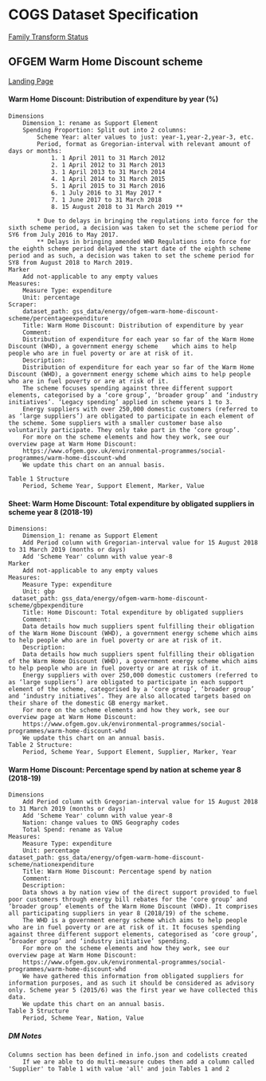 # COGS Dataset Specification

[Family Transform Status](https://gss-cogs.github.io/family-EDVP/datasets/index.html)

## OFGEM Warm Home Discount scheme 

[Landing Page](https://www.ofgem.gov.uk/environmental-programmes/social-programmes/warm-home-discount/warm-home-discount-reports-and-statistics)


#### Warm Home Discount: Distribution of expenditure by year (%)

	Dimensions
		Dimension_1: rename as Support Element
		Spending Proportion: Split out into 2 columns:
			Scheme Year: alter values to just: year-1,year-2,year-3, etc.
			Period, format as Gregorian-interval with relevant amount of days or months: 
				1. 1 April 2011 to 31 March 2012
				2. 1 April 2012 to 31 March 2013
				3. 1 April 2013 to 31 March 2014
				4. 1 April 2014 to 31 March 2015
				5. 1 April 2015 to 31 March 2016
				6. 1 July 2016 to 31 May 2017 *
				7. 1 June 2017 to 31 March 2018
				8. 15 August 2018 to 31 March 2019 **
			
			* Due to delays in bringing the regulations into force for the sixth scheme period, a decision was taken to set the scheme period for SY6 from July 2016 to May 2017.
			** Delays in bringing amended WHD Regulations into force for the eighth scheme period delayed the start date of the eighth scheme period and as such, a decision was taken to set the scheme period for SY8 from August 2018 to March 2019. 
	Marker
		Add not-applicable to any empty values	
	Measures:
		Measure Type: expenditure
		Unit: percentage
	Scraper:
		dataset_path: gss_data/energy/ofgem-warm-home-discount-scheme/percentageexpenditure
		Title: Warm Home Discount: Distribution of expenditure by year
		Comment: 
		Distribution of expenditure for each year so far of the Warm Home Discount (WHD), a government energy scheme 	which aims to help people who are in fuel poverty or are at risk of it.
		Description:	
		Distribution of expenditure for each year so far of the Warm Home Discount (WHD), a government energy scheme which aims to help people who are in fuel poverty or are at risk of it.
		The scheme focuses spending against three different support elements, categorised by a ‘core group’, ‘broader group’ and ‘industry initiatives’. ‘Legacy spending’ applied in scheme years 1 to 3.
		Energy suppliers with over 250,000 domestic customers (referred to as ‘large suppliers’) are obligated to participate in each element of the scheme. Some suppliers with a smaller customer base also voluntarily participate. They only take part in the ‘core group’.
		For more on the scheme elements and how they work, see our overview page at Warm Home Discount:
		https://www.ofgem.gov.uk/environmental-programmes/social-programmes/warm-home-discount-whd
		We update this chart on an annual basis. 	

	Table 1 Structure
		Period, Scheme Year, Support Element, Marker, Value 

#### Sheet: Warm Home Discount: Total expenditure by obligated suppliers in scheme year 8 (2018-19)

	Dimensions:
		Dimension_1: rename as Support Element
		Add Period column with Gregorian-interval value for 15 August 2018 to 31 March 2019 (months or days)
		Add 'Scheme Year' column with value year-8 
	Marker
		Add not-applicable to any empty values
	Measures:
		Measure Type: expenditure
		Unit: gbp
	 dataset_path: gss_data/energy/ofgem-warm-home-discount-scheme/gbpexpenditure
		Title: Home Discount: Total expenditure by obligated suppliers
		Comment: 
		Data details how much suppliers spent fulfilling their obligation of the Warm Home Discount (WHD), a government energy scheme which aims to help people who are in fuel poverty or are at risk of it. 
		Description:	
		Data details how much suppliers spent fulfilling their obligation of the Warm Home Discount (WHD), a government energy scheme which aims to help people who are in fuel poverty or are at risk of it. 
		Energy suppliers with over 250,000 domestic customers (referred to as ‘large suppliers’) are obligated to participate in each support element of the scheme, categorised by a ‘core group’, ‘broader group’ and ‘industry initiatives’. They are also allocated targets based on their share of the domestic GB energy market.
		For more on the scheme elements and how they work, see our overview page at Warm Home Discount:
		https://www.ofgem.gov.uk/environmental-programmes/social-programmes/warm-home-discount-whd
		We update this chart on an annual basis. 	
	Table 2 Structure:
		Period, Scheme Year, Support Element, Supplier, Marker, Year

#### Warm Home Discount: Percentage spend by nation at scheme year 8 (2018-19)

	Dimensions
		Add Period column with Gregorian-interval value for 15 August 2018 to 31 March 2019 (months or days)
		Add 'Scheme Year' column with value year-8
		Nation: change values to ONS Geography codes
		Total Spend: rename as Value
	Measures:
		Measure Type: expenditure
		Unit: percentage
	dataset_path: gss_data/energy/ofgem-warm-home-discount-scheme/nationexpenditure
		Title: Warm Home Discount: Percentage spend by nation
		Comment:
		Description:	
		Data shows a by nation view of the direct support provided to fuel poor customers through energy bill rebates for the ‘core group’ and ‘broader group’ elements of the Warm Home Discount (WHD). It comprises all participating suppliers in year 8 (2018/19) of the scheme.  
		The WHD is a government energy scheme which aims to help people who are in fuel poverty or are at risk of it. It focuses spending against three different support elements, categorised as ‘core group’, ‘broader group’ and ‘industry initiative’ spending. 
		For more on the scheme elements and how they work, see our overview page at Warm Home Discount:
		https://www.ofgem.gov.uk/environmental-programmes/social-programmes/warm-home-discount-whd 	
		We have gathered this information from obligated suppliers for information purposes, and as such it should be considered as advisory only. Scheme year 5 (2015/6) was the first year we have collected this data.  
		We update this chart on an annual basis.
	Table 3 Structure
		Period, Scheme Year, Nation, Value 
			

##### DM Notes

	Columns section has been defined in info.json and codelists created
		If we are able to do multi-measure cubes then add a column called 'Supplier' to Table 1 with value 'all' and join Tables 1 and 2

